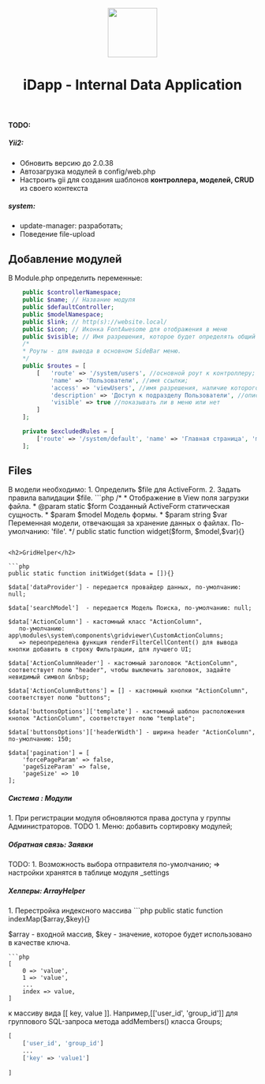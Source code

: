 <p align="center">
    <a href="https://github.com/glowfisch8lan" target="_blank">
        <img src="https://avatars3.githubusercontent.com/u/76803288" height="100px">
    </a>
    <h1 align="center">iDapp - Internal Data Application</h1>
    <br>
</p>
<h4>TODO:</h4>
<p>
<h5>Yii2:</h5>
<ul style="unlysted">
<li>
Обновить версию до 2.0.38
</li>
<li>
Автозагрузка модулей в config/web.php
</li>
<li>Настроить gii для создания шаблонов <strong>контроллера, моделей, CRUD</strong> из своего контекста</li>
</ul>
<h5>system:</h5>
<ul style="unlysted">
<li>
update-manager: разработать;
</li>
<li>
Поведение file-upload
</li>
</ul>
</p>

<h2>Добавление модулей</h2>
В Module.php определить переменные:

```php
    public $controllerNamespace;
    public $name; // Название модуля
    public $defaultController; 
    public $modelNamespace;
    public $link; // http(s)://website.local/
    public $icon; // Иконка FontAwesome для отображения в меню
    public $visible; // Имя разрешения, которое будет определять общий доступ к модулю
    /*
    * Роуты - для вывода в основном SideBar меню.
    */
    public $routes = [
        [   'route' => '/system/users', //основной роут к контроллеру;
            'name' => 'Пользователи', //имя ссылки;
            'access' => 'viewUsers', //имя разрешения, наличие которого требуется для отображения пункта меню
            'description' => 'Доступ к подразделу Пользователи', //описание разрешения
            'visible' => true //показывать ли в меню или нет
        ]
    ];

    private $excludedRules = [
        ['route' => '/system/default', 'name' => 'Главная страница', 'module' => 'system'] //роут, который не учитывать, при построении меню;
    ];
```

<h2>Files</h2>
В модели необходимо:
1. Определить $file для ActiveForm.
2. Задать правила валидации $file.
```php
/*
 * Отображение в View поля загрузки файла. 
 * @param static $form Созданный ActiveForm статическая сущность.
 * $param $model Модель формы.
 * $param string $var Переменная модели, отвечающая за хранение данных о файлах. По-умолчанию: 'file'.
 */
public static function widget($form, $model,$var){}

   

````

<h2>GridHelper</h2>

```php
public static function initWidget($data = []){}
   
$data['dataProvider'] - передается провайдер данных, по-умолчанию: null;
   
$data['searchModel']  - передается Модель Поиска, по-умолчанию: null;
   
$data['ActionColumn'] - кастомный класс "ActionColumn", 
   по-умолчанию: app\modules\system\components\gridviewer\CustomActionColumns;
   => переопределена функция renderFilterCellContent() для вывода кнопки добавить в строку Фильтрации, для лучшего UI;
   
$data['ActionColumnHeader'] - кастомный заголовок "ActionColumn", соответствует полю "header", чтобы выключить заголовок, задайте невидимый символ &nbsp;
   
$data['ActionColumnButtons'] = [] - кастомный кнопки "ActionColumn", соответствует полю "buttons";
   
$data['buttonsOptions']['template'] - кастомный шаблон расположения кнопок "ActionColumn", соответствует полю "template";
   
$data['buttonsOptions']['headerWidth'] - ширина header "ActionColumn", по-умолчанию: 150; 

$data['pagination'] = [
    'forcePageParam' => false,
    'pageSizeParam' => false,
    'pageSize' => 10
];

````

<h5>Система : Модули</h5>
1. При регистрации модуля обновляются права доступа у группы Администраторов.
TODO
1. Меню: добавить сортировку модулей;
 
<h5>Обратная связь: Заявки</h5>
TODO:
1. Возможность выбора отправителя по-умолчанию;
=> настройки хранятся в таблице модуля _settings



<h5>Хелперы: ArrayHelper</h5>
1. Перестройка индексного массива 
```php
public static function indexMap($array,$key){}

$array - входной массив,
$key - значение, которое будет использовано в качестве ключа.
````
```php
[
    0 => 'value',
    1 => 'value',
    ...
    index => value,
]
````
 
 к  массиву вида [[ key, value ]].
 Например,[['user_id', 'group_id']] для группового SQL-запроса метода addMembers() класса Groups;
 
 ```php
[ 
     ['user_id', 'group_id']
     ...
     ['key' => 'value1']
    
 ]
 ````

